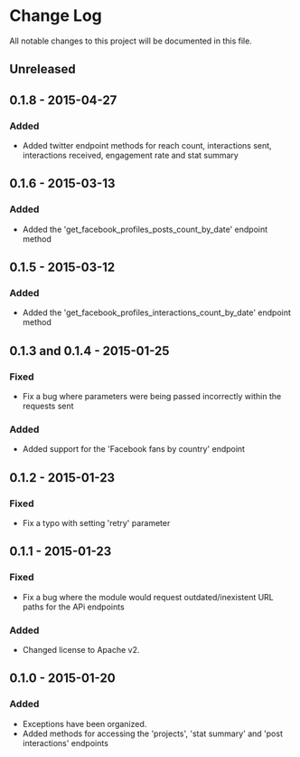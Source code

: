 # Change Log
All notable changes to this project will be documented in this file.

## Unreleased

## 0.1.8 - 2015-04-27
### Added
- Added twitter endpoint methods for reach count, interactions sent, interactions received, engagement rate and stat summary

## 0.1.6 - 2015-03-13
### Added
- Added the 'get_facebook_profiles_posts_count_by_date' endpoint method

## 0.1.5 - 2015-03-12
### Added
- Added the 'get_facebook_profiles_interactions_count_by_date' endpoint method

## 0.1.3 and 0.1.4 - 2015-01-25
### Fixed
- Fix a bug where parameters were being passed incorrectly within the requests sent
### Added
- Added support for the 'Facebook fans by country' endpoint

## 0.1.2 - 2015-01-23
### Fixed
- Fix a typo with setting 'retry' parameter

## 0.1.1 - 2015-01-23
### Fixed
- Fix a bug where the module would request outdated/inexistent URL paths for the APi endpoints
### Added
- Changed license to Apache v2.

## 0.1.0 - 2015-01-20
### Added
- Exceptions have been organized.
- Added methods for accessing the 'projects', 'stat summary' and 'post interactions' endpoints
